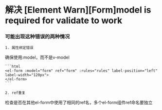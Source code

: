 # 解决 [Element Warn][Form]model is required for validate to work

### 可能出现这种错误的两种情况

    1. 属性绑定错误

确保使用:model，而不是v-model

    ```html
    <el-form :model="form" ref="form" :rules="rules" label-position="left" label-width="120px">
    </el-form>
    ```

    2. ref重复

检查是否在其他el-form中使用了相同的ref名，多个el-form组件ref命名要独立
